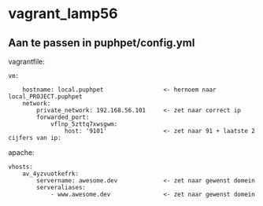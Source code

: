 # vagrant_lamp56

## Aan te passen in puphpet/config.yml

vagrantfile:

    vm:
    
        hostname: local.puphpet                 <- hernoem naar local_PROJECT.puphpet
        network:
            private_network: 192.168.56.101     <- zet naar correct ip
            forwarded_port:
                vflnp_5zttq7xwsgwm:
                    host: '9101'                <- zet naar 91 + laatste 2 cijfers van ip: 
                    
apache:

    vhosts:
        av_4yzvuotkefrk:
            servername: awesome.dev             <- zet naar gewenst domein
            serveraliases:
                - www.awesome.dev               <- zet naar gewenst domein

